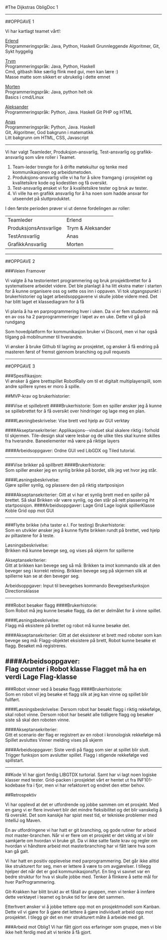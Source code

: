 #The Dijkstras ObligDoc 1

---
##OPPGAVE 1


Vi har kartlagt teamet vårt!:

[Erlend](https://github.com/HaugPixel)  
Programmeringspråk: Java, Python, Haskell
Grunnleggende Algoritmer, Git, Sykt hyggelig  

[Trym](https://github.com/Tryrn)  
Programmeringspråk: Java, Python, Haskell  
Cmd, gitbash
Ikke særlig flink med gui, men kan lære :)  
Masse matte som sikkert er ubrukelig i dette emnet  

[Morten](https://github.com/Mortenhavs)  
Programmeringspråk: Java, python helt ok  
Basics i cmd/Linux  

[Aleksander](https://github.com/AleksanderGlowacki)  
Programmeringspråk: Python, Java. Haskell
Git PHP og HTML  

[Anas](https://github.com/anasalmelhem)  
Programmeringspråk: Python, Java. Haskell  
Git, Algoritmer, God bakgrunn i matematikk  
Litt bakgrunn om HTML, CSS, Javascript

---

Vi har valgt Teamleder, Produksjon-ansvarlig, Test-ansvarlig og grafikk-ansvarlig som våre roller i Teamet.

1. Team-leder trengte for å drifte møtekultur og tenke med kommunikasjonen og arbeidsmetoden. 
2. Produksjons-ansvarlig ville vi ha for å sikre framgang i prosjektet og kvalitetsikre kode og kodestilen og få oversikt.
3. Test-ansvarlig ønsket vi for å kvalitetsikre tester og bruk av tester. 
4. Vi ville ha en grafikk ansvarlig
for å ha noen som hadde ansvar for utseendet på sluttproduktet.  
   

I den første perioden prøver vi ut denne fordelingen av roller:  

| | |
| --- | --- |
| Teamleder | Erlend |
| ProduksjonsAnsvarlige | Trym & Aleksander |
| TestAnsvarlig | Anas
| GrafikkAnsvarlig | Morten  


---

##OPPGAVE 2

###Veien Framover

Vi valgte å ha testorientert programmering og bruk prosjektbrettet for å systematisere
arbeidet videre. Det ble planlagt å ha litt ekstra møter i starten for å kunne organisere 
oss og sette oss inn i oppaven. Vi tok utgangspunkt i brukerhistorier og laget arbeidsoppgavene
vi skulle jobbe videre med. Det har blitt laget et klassediagram for å få

Vi planla å ha en parprogrammering hver i uken. Da vi er fem studenter må en av oss ha 2 parprogrammeringer 
i løpet av en uke. Dette vil gå på rundgang


Som hovedplatform for kommunikasjon bruker vi Discord, men vi har også tilgang på mobilnummer til hverandre.

Vi ønsker å bruke Github til lagring av prosjektet, og ønsker å få endring på masteren først of fremst gjennom branching og pull requests 


---

##OPPGAVE 3

###Spesifikasjon:  
Vi ønsker å gjøre brettspillet RobotRally om til et digitalt multiplayerspill, som andre spillere synes er moro å spille.


##MVP-krav og brukerhistorier:

###Vise et spillebrett
####Brukerhistorie: 
Som en spiller ønsker jeg å kunne se spillebrettet for å få oversikt over hindringer og lage meg en plan.

####Løsningbeskrivelse:
Vise brett ved hjelp av GUI verktøy

####Akseptansekriterier:
Applikasjons--vinduet skal skalere riktig i forhold til skjermen.
Tile-design skal være lesbar og de ulike tiles skal kunne skilles fra hverandre.
Baneelementer må være på riktige layers

####Arbeidsoppgaver:
Ordne GUI ved LibGDX og Tiled tutorial.

---

###Vise brikker på spillbrett
####Brukerhistorie:  
Som spiller ønsker jeg en synlig brikke på bordet, slik jeg vet hvor jeg står.

####Løsningsbeskrivelse:  
Gjøre spiller synlig, og plassere den på riktig startposisjon

####Akseptansekriterier: 
Gitt at vi har et synlig brett med en spiller på brettet. Så skal Brikken vår være synlig, og den står på rett plassering iht startposisjon.
####Arbeidsoppgaver:
Lage Grid
Lage logisk spillerKlasse
Koble Grid opp mot GUI

---
###Flytte brikke (vha taster e.l. For testing)
Brukerhistorie:  
Som en utvikler ønsker jeg å kunne flytte brikken rundt på brettet, ved hjelp av piltastene for å teste.

Løsningsbeskrivelse:  
Brikken må kunne bevege seg, og vises på skjerm for spillerne

Akseptansekriterier:  
Gitt at brikken kan bevege seg så må:
Brikken ta imot kommando slik at den beveger seg i korrekt retning.
Brikken bevege seg på skjermen slik at spillerne kan se at den beveger seg.


Arbeidsoppgaver:
Input til bevegelses kommando
Bevegelsesfunksjon
Directionsklasse

---

###Robot besøker flagg 
####Brukerhistorie:  
Som Robot må jeg kunne besøke flagg, da det er delmålet for å vinne spillet.

####Løsningsbeskrivelse:  
Flagg må eksistere på brettet og robot må kunne besøke det.

####Akseptansekriterier: 
Gitt at det eksisterer et brett med roboter som kan bevege seg må:
Flagg-objektet eksistere på brett,
Robot kunne besøke et flagg.
Besøket må registreres. 

####Arbeidsoppgaver:  
Flag counter i Robot klasse
Flagget må ha en verdi
Lage Flag-klasse
---
###Robot vinner ved å besøke flagg
####Brukerhistorie:  
Som en robot vil jeg besøke et flagg slik at jeg kan vinne og spillet blir fullført.

####Løsningsbeskrivelse: 
Dersom robot har besøkt flagg i riktig rekkefølge, skal robot vinne.
Dersom robot har besøkt alle tidligere flagg og besøker siste så skal den roboten vinne.

####Akseptansekriterier:  
Gitt et scenario der flag er registrert av en robot i kronologisk rekkefølge må
Spillet avsluttes
Vinner melding vises på skjerm

####Arbeidsoppgaver:
Siste verdi på flagg som sier at spillet blir slutt.
Trigger funksjon som avslutter spillet.
Flagg i stigende rekkefølge ved spillstart.

---


##Kode
Vi har gjort ferdig LIBGTDX turtorial. Samt har vi lagt noen logiske klasser med tester. Grid-packen i prosjektet 
vårt er hentet ut fra INF101-kodebase fra i fjor, men vi har refaktorert og endret den etter behov.

##Retrospektiv

Vi har opplevd at det er utfordrende og jobbe sammen om et prosjekt. Med en gang vi er flere involvert blir det mindre
fleksibilitet og det blir vanskelig å få oversikt. Det som kanskje har spist mest tid, er tekniske problemer med 
IntelliJ og Maven. 

En av utfordringene vi har hatt er git branching, og gode rutiner for arbeid mot master-branchen. Når vi er flere om et 
prosjekt er det viktig at vi blir samkjørte om hvordan vi bruke git. Da vi ikke satte faste krav og regler om hvordan 
vi håndtere arbeid mot masterbranching har vi fått lære hva som kan gå galt.

Vi har hatt en positiv opplevelse med parprogrammering. Det går ikke alltid like strukturert for seg, men er lettere å
være to om avgjørelser. I tillegg hjelper det når det er god kommunikasjonsflyt. En ting vi savnet var en bedre struktur 
for hva vi skulle jobbe med. Tenker å flinkere å sette mål for hver ParProgrammering.

Git-Krakken har blitt brukt av et fåtall av gruppen, men vi tenker å innføre dette verktøyet i teamet og bruke tid for
lære det sammen.

Etterhvert ønsker vi å jobbe tettere opp mot en prosjektmodell som Kanban. Dette vil vi gjøre for å gjøre det lettere å
gjøre individuelt arbeid opp mot prosjektet. I tilegg gir det en mer strukturert måte å arbeide med git.


###Arbeid mot Oblig1
Vi har fått gjort oss erfaringer som gruppe, men vi ble ikke helt ferdig med alt vi tenkte å få gjort. 




